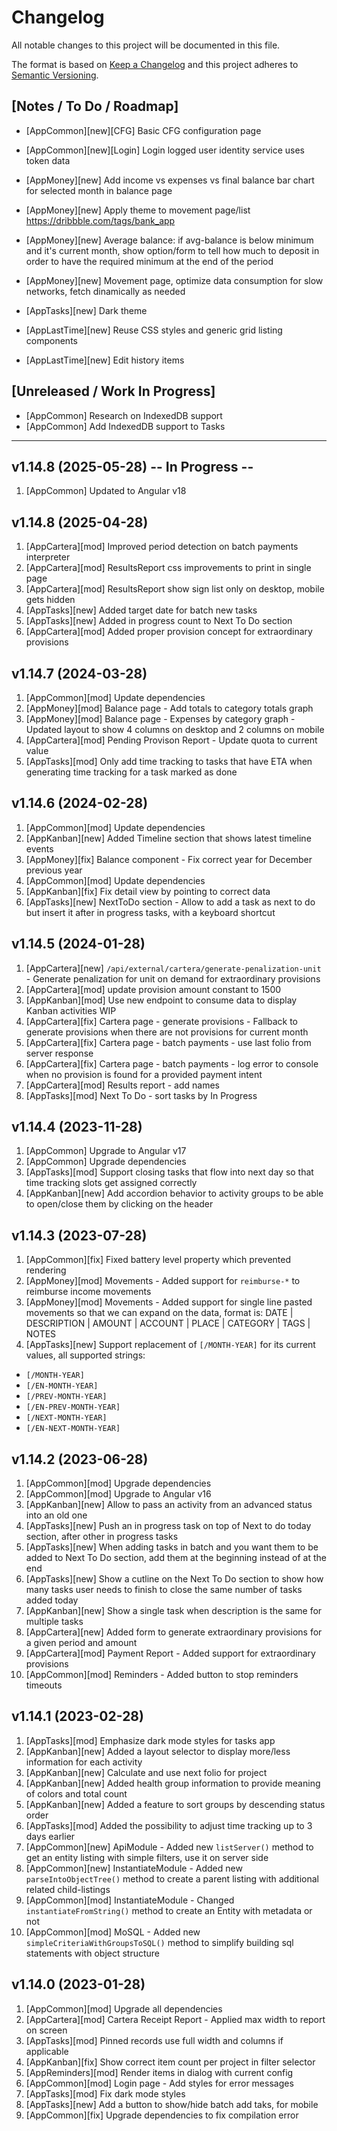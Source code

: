 # Changelog

All notable changes to this project will be documented in this file.

The format is based on [Keep a Changelog](http://keepachangelog.com/en/1.0.0/)
and this project adheres to [Semantic Versioning](http://semver.org/spec/v2.0.0.html).

## [Notes / To Do / Roadmap]

- [AppCommon][new][CFG] Basic CFG configuration page
- [AppCommon][new][Login] Login logged user identity service uses token data

- [AppMoney][new] Add income vs expenses vs final balance bar chart for selected month in balance page
- [AppMoney][new] Apply theme to movement page/list https://dribbble.com/tags/bank_app
- [AppMoney][new] Average balance: if avg-balance is below minimum and it's current month, show option/form to tell how much to deposit in order to have the required minimum at the end of the period
- [AppMoney][new] Movement page, optimize data consumption for slow networks, fetch dinamically as needed

- [AppTasks][new] Dark theme

- [AppLastTime][new] Reuse CSS styles and generic grid listing components
- [AppLastTime][new] Edit history items

## [Unreleased / Work In Progress]

- [AppCommon] Research on IndexedDB support
- [AppCommon] Add IndexedDB support to Tasks

<hr/>

## v1.14.8 (2025-05-28) -- In Progress --

1. [AppCommon] Updated to Angular v18

## v1.14.8 (2025-04-28)

1. [AppCartera][mod] Improved period detection on batch payments interpreter
2. [AppCartera][mod] ResultsReport css improvements to print in single page
3. [AppCartera][mod] ResultsReport show sign list only on desktop, mobile gets hidden
4. [AppTasks][new] Added target date for batch new tasks
5. [AppTasks][new] Added in progress count to Next To Do section
6. [AppCartera][mod] Added proper provision concept for extraordinary provisions

## v1.14.7 (2024-03-28)

1. [AppCommon][mod] Update dependencies
2. [AppMoney][mod] Balance page - Add totals to category totals graph
3. [AppMoney][mod] Balance page - Expenses by category graph - Updated layout to show 4 columns on desktop and 2 columns on mobile
4. [AppCartera][mod] Pending Provison Report - Update quota to current value
5. [AppTasks][mod] Only add time tracking to tasks that have ETA when generating time tracking for a task marked as done

## v1.14.6 (2024-02-28)

1. [AppCommon][mod] Update dependencies
2. [AppKanban][new] Added Timeline section that shows latest timeline events
3. [AppMoney][fix] Balance component - Fix correct year for December previous year
4. [AppCommon][mod] Update dependencies
5. [AppKanban][fix] Fix detail view by pointing to correct data
6. [AppTasks][new] NextToDo section - Allow to add a task as next to do but insert it after in progress tasks, with a keyboard shortcut

## v1.14.5 (2024-01-28)

1. [AppCartera][new] `/api/external/cartera/generate-penalization-unit` - Generate penalization for unit on demand for extraordinary provisions
2. [AppCartera][mod] update provision amount constant to 1500
3. [AppKanban][mod] Use new endpoint to consume data to display Kanban activities WIP
4. [AppCartera][fix] Cartera page - generate provisions - Fallback to generate provisions when there are not provisions for current month
5. [AppCartera][fix] Cartera page - batch payments - use last folio from server response
6. [AppCartera][fix] Cartera page - batch payments - log error to console when no provision is found for a provided payment intent
7. [AppCartera][mod] Results report - add names
8. [AppTasks][mod] Next To Do - sort tasks by In Progress

## v1.14.4 (2023-11-28)

1. [AppCommon] Upgrade to Angular v17
2. [AppCommon] Upgrade dependencies
3. [AppTasks][mod] Support closing tasks that flow into next day so that time tracking slots get assigned correctly
4. [AppKanban][new] Add accordion behavior to activity groups to be able to open/close them by clicking on the header

## v1.14.3 (2023-07-28)

1. [AppCommon][fix] Fixed battery level property which prevented rendering
2. [AppMoney][mod] Movements - Added support for `reimburse-*` to reimburse income movements
3. [AppMoney][mod] Movements - Added support for single line pasted movements so that we can expand on the data, format is: DATE | DESCRIPTION | AMOUNT | ACCOUNT | PLACE | CATEGORY | TAGS | NOTES
4. [AppTasks][new] Support replacement of `[/MONTH-YEAR]` for its current values, all supported strings:

- `[/MONTH-YEAR]`
- `[/EN-MONTH-YEAR]`
- `[/PREV-MONTH-YEAR]`
- `[/EN-PREV-MONTH-YEAR]`
- `[/NEXT-MONTH-YEAR]`
- `[/EN-NEXT-MONTH-YEAR]`

## v1.14.2 (2023-06-28)

1. [AppCommon][mod] Upgrade dependencies
2. [AppCommon][mod] Upgrade to Angular v16
3. [AppKanban][new] Allow to pass an activity from an advanced status into an old one
4. [AppTasks][new] Push an in progress task on top of Next to do today section, after other in progress tasks
5. [AppTasks][new] When adding tasks in batch and you want them to be added to Next To Do section, add them at the beginning instead of at the end
6. [AppTasks][new] Show a cutline on the Next To Do section to show how many tasks user needs to finish to close the same number of tasks added today
7. [AppKanban][new] Show a single task when description is the same for multiple tasks
8. [AppCartera][new] Added form to generate extraordinary provisions for a given period and amount
9. [AppCartera][mod] Payment Report - Added support for extraordinary provisions
10. [AppCommon][mod] Reminders - Added button to stop reminders timeouts

## v1.14.1 (2023-02-28)

1. [AppTasks][mod] Emphasize dark mode styles for tasks app
2. [AppKanban][new] Added a layout selector to display more/less information for each activity
3. [AppKanban][new] Calculate and use next folio for project
4. [AppKanban][new] Added health group information to provide meaning of colors and total count
5. [AppKanban][new] Added a feature to sort groups by descending status order
6. [AppTasks][mod] Added the possibility to adjust time tracking up to 3 days earlier
7. [AppCommon][new] ApiModule - Added new `listServer()` method to get an entity listing with simple filters, use it on server side
8. [AppCommon][new] InstantiateModule - Added new `parseIntoObjectTree()` method to create a parent listing with additional related child-listings
9. [AppCommon][mod] InstantiateModule - Changed `instantiateFromString()` method to create an Entity with metadata or not
10. [AppCommon][mod] MoSQL - Added new `simpleCriteriaWithGroupsToSQL()` method to simplify building sql statements with object structure

## v1.14.0 (2023-01-28)

1. [AppCommon][mod] Upgrade all dependencies
2. [AppCartera][mod] Cartera Receipt Report - Applied max width to report on screen
3. [AppTasks][mod] Pinned records use full width and columns if applicable
4. [AppKanban][fix] Show correct item count per project in filter selector
5. [AppReminders][mod] Render items in dialog with current config
6. [AppCommon][mod] Login page - Add styles for error messages
7. [AppTasks][mod] Fix dark mode styles
8. [AppTasks][new] Add a button to show/hide batch add taks, for mobile
9. [AppCommon][fix] Upgrade dependencies to fix compilation error
